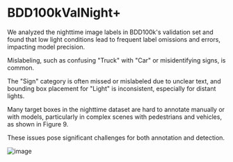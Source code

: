 # BDD100kValNight+
We analyzed the nighttime image labels in BDD100k's validation set and found that low light conditions lead to frequent label omissions and errors, impacting model precision. 

Mislabeling, such as confusing "Truck" with "Car" or misidentifying signs, is common. 

The "Sign" category is often missed or mislabeled due to unclear text, and bounding box placement for "Light" is inconsistent, especially for distant lights. 

Many target boxes in the nighttime dataset are hard to annotate manually or with models, particularly in complex scenes with pedestrians and vehicles, as shown in Figure 9. 

These issues pose significant challenges for both annotation and detection.


![image](https://github.com/user-attachments/assets/533a2005-24ec-4e39-aaf1-a2b303b33c44)

